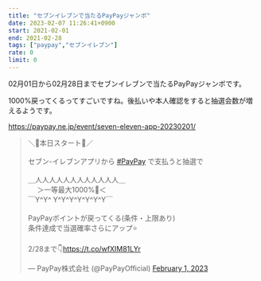 ```yaml
---
title: "セブンイレブンで当たるPayPayジャンボ"
date: 2023-02-07 11:26:41+0900
start: 2021-02-01
end: 2021-02-28
tags: ["paypay","セブンイレブン"]
rate: 0
limit: 0
---
```


02月01日から02月28日までセブンイレブンで当たるPayPayジャンボです。

1000%戻ってくるってすごいですね。後払いや本人確認をすると抽選会数が増えるようです。

https://paypay.ne.jp/event/seven-eleven-app-20230201/

<blockquote class="twitter-tweet"><p lang="ja" dir="ltr">＼🏮本日スタート🏮／<br><br>セブン-イレブンアプリから <a href="https://twitter.com/hashtag/PayPay?src=hash&amp;ref_src=twsrc%5Etfw">#PayPay</a> で支払うと抽選で<br><br>＿人人人人人人人人人人人人＿<br>　 ＞一等最大1000%🎉＜<br>￣Y^Y^ Y^Y^Y^Y^Y^Y^Y￣<br><br>PayPayポイントが戻ってくる(条件・上限あり)<br>条件達成で当選確率さらにアップ⭐️<br><br>2/28まで👇<a href="https://t.co/wfXIM81LYr">https://t.co/wfXIM81LYr</a></p>&mdash; PayPay株式会社 (@PayPayOfficial) <a href="https://twitter.com/PayPayOfficial/status/1620625532600856577?ref_src=twsrc%5Etfw">February 1, 2023</a></blockquote> <script async src="https://platform.twitter.com/widgets.js" charset="utf-8"></script>

